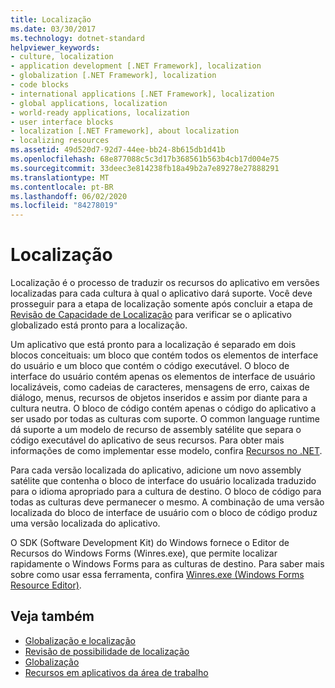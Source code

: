 ```yaml
---
title: Localização
ms.date: 03/30/2017
ms.technology: dotnet-standard
helpviewer_keywords:
- culture, localization
- application development [.NET Framework], localization
- globalization [.NET Framework], localization
- code blocks
- international applications [.NET Framework], localization
- global applications, localization
- world-ready applications, localization
- user interface blocks
- localization [.NET Framework], about localization
- localizing resources
ms.assetid: 49d520d7-92d7-44ee-bb24-8b615db1d41b
ms.openlocfilehash: 68e877088c5c3d17b368561b563b4cb17d004e75
ms.sourcegitcommit: 33deec3e814238fb18a49b2a7e89278e27888291
ms.translationtype: MT
ms.contentlocale: pt-BR
ms.lasthandoff: 06/02/2020
ms.locfileid: "84278019"
---
```

# <a name="localization"></a>Localização

Localização é o processo de traduzir os recursos do aplicativo em versões localizadas para cada cultura à qual o aplicativo dará suporte. Você deve prosseguir para a etapa de localização somente após concluir a etapa de [Revisão de Capacidade de Localização](localizability-review.md) para verificar se o aplicativo globalizado está pronto para a localização.

Um aplicativo que está pronto para a localização é separado em dois blocos conceituais: um bloco que contém todos os elementos de interface do usuário e um bloco que contém o código executável. O bloco de interface do usuário contém apenas os elementos de interface de usuário localizáveis, como cadeias de caracteres, mensagens de erro, caixas de diálogo, menus, recursos de objetos inseridos e assim por diante para a cultura neutra. O bloco de código contém apenas o código do aplicativo a ser usado por todas as culturas com suporte. O common language runtime dá suporte a um modelo de recurso de assembly satélite que separa o código executável do aplicativo de seus recursos. Para obter mais informações de como implementar esse modelo, confira [Recursos no .NET](../../framework/resources/index.md).

Para cada versão localizada do aplicativo, adicione um novo assembly satélite que contenha o bloco de interface do usuário localizada traduzido para o idioma apropriado para a cultura de destino. O bloco de código para todas as culturas deve permanecer o mesmo. A combinação de uma versão localizada do bloco de interface de usuário com o bloco de código produz uma versão localizada do aplicativo.

O SDK (Software Development Kit) do Windows fornece o Editor de Recursos do Windows Forms (Winres.exe), que permite localizar rapidamente o Windows Forms para as culturas de destino. Para saber mais sobre como usar essa ferramenta, confira [Winres.exe (Windows Forms Resource Editor)](../../framework/tools/winres-exe-windows-forms-resource-editor.md).

## <a name="see-also"></a>Veja também

- [Globalização e localização](index.md)
- [Revisão de possibilidade de localização](localizability-review.md)
- [Globalização](globalization.md)
- [Recursos em aplicativos da área de trabalho](../../framework/resources/index.md)
